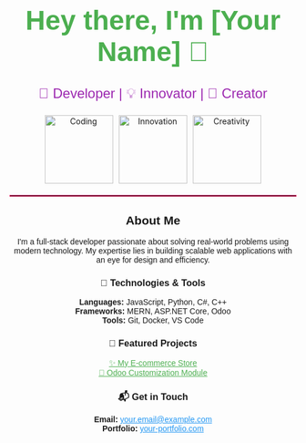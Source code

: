 
<div align="center">

  <h1 style="font-size: 3rem; color: #4caf50; font-family: 'Poppins', sans-serif;">
    Hey there, I'm <span id="name">[Your Name]</span> 👋
  </h1>

  <p style="font-size: 1.5rem; color: #9c27b0; font-family: 'Poppins', sans-serif;">
    🚀 Developer | 💡 Innovator | 🎨 Creator
  </p>

  <div style="display: flex; justify-content: center; gap: 10px; margin-top: 20px;">
    <img src="https://media.giphy.com/media/26AHONQ79FdWZhAI0/giphy.gif" width="120" height="120" alt="Coding">
    <img src="https://media.giphy.com/media/xT9IgzoKnwFNmISR8I/giphy.gif" width="120" height="120" alt="Innovation">
    <img src="https://media.giphy.com/media/l3vR2dZSvG8Ncyl4c/giphy.gif" width="120" height="120" alt="Creativity">
  </div>

</div>

<hr style="border: 1px solid #e91e63; margin: 20px 0;">

<div align="center" style="font-family: 'Poppins', sans-serif;">
  <h2>About Me</h2>
  <p>
    I'm a full-stack developer passionate about solving real-world problems using modern technology.
    My expertise lies in building scalable web applications with an eye for design and efficiency.
  </p>

  <h3>🔧 Technologies & Tools</h3>
  <p>
    <b>Languages:</b> JavaScript, Python, C#, C++ <br>
    <b>Frameworks:</b> MERN, ASP.NET Core, Odoo <br>
    <b>Tools:</b> Git, Docker, VS Code
  </p>

  <h3>🌟 Featured Projects</h3>
  <ul style="list-style: none; padding: 0;">
    <li><a href="https://github.com/username/project1" style="color: #4caf50;">✨ My E-commerce Store</a></li>
    <li><a href="https://github.com/username/project2" style="color: #4caf50;">💼 Odoo Customization Module</a></li>
  </ul>

  <h3>📬 Get in Touch</h3>
  <p>
    <b>Email:</b> <a href="mailto:your.email@example.com" style="color: #2196f3;">your.email@example.com</a><br>
    <b>Portfolio:</b> <a href="https://your-portfolio.com" style="color: #2196f3;">your-portfolio.com</a>
  </p>
</div>

<!-- GSAP Animation Script -->
<script src="https://cdnjs.cloudflare.com/ajax/libs/gsap/3.12.2/gsap.min.js"></script>
<script>
  // GSAP animation for the name
  gsap.from("#name", {
    duration: 2,
    opacity: 0,
    scale: 0.5,
    ease: "bounce.out"
  });

  // Animate GIFs
  gsap.from("img", {
    duration: 1.5,
    opacity: 0,
    y: 50,
    stagger: 0.2,
    ease: "power3.out"
  });
</script>
